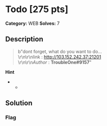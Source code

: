 # Todo [275 pts]

**Category:** WEB
**Solves:** 7

## Description
>b"dont forget, what do you want to do... <br>\r\n\r\nlink : http://103.152.242.37:21201 <br>\r\n\r\n*Author* : **TroubleOne#9157**"

**Hint**
* -

## Solution

### Flag

